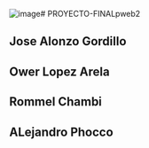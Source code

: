 ![image](https://github.com/JoseGordilloMendoza/PROYECTO-FINALpweb2/assets/121585572/5345fa79-1f2a-4b21-90e6-1b1e03c39604)# PROYECTO-FINALpweb2
## Jose Alonzo Gordillo 
## Ower Lopez Arela
## Rommel Chambi
## ALejandro Phocco

